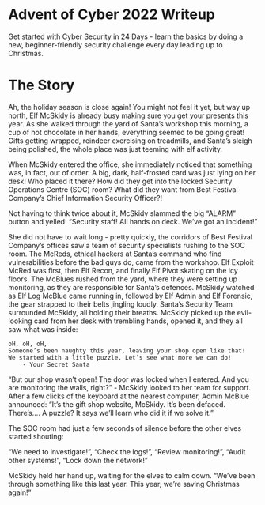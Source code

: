 # Advent of Cyber 2022 Writeup
Get started with Cyber Security in 24 Days - learn the basics by doing a new, beginner-friendly security challenge every day leading up to Christmas.

# The Story
Ah, the holiday season is close again! You might not feel it yet, but way up north, Elf McSkidy is already busy making sure you get your presents this year. As she walked through the yard of Santa’s workshop this morning, a cup of hot chocolate in her hands, everything seemed to be going great! Gifts getting wrapped, reindeer exercising on treadmills, and Santa’s sleigh being polished, the whole place was just teeming with elf activity.

When McSkidy entered the office, she immediately noticed that something was, in fact, out of order. A big, dark, half-frosted card was just lying on her desk! Who placed it there? How did they get into the locked Security Operations Centre (SOC) room? What did they want from Best Festival Company’s Chief Information Security Officer?!

Not having to think twice about it, McSkidy slammed the big “ALARM” button and yelled: “Security staff! All hands on deck. We’ve got an incident!”

She did not have to wait long - pretty quickly, the corridors of Best Festival Company’s offices saw a team of security specialists rushing to the SOC room. The McReds, ethical hackers at Santa’s command who find vulnerabilities before the bad guys do, came from the workshop. Elf Exploit McRed was first, then Elf Recon, and finally Elf Pivot skating on the icy floors. The McBlues rushed from the yard, where they were setting up monitoring, as they are responsible for Santa’s defences. McSkidy watched as Elf Log McBlue came running in, followed by Elf Admin and Elf Forensic, the gear strapped to their belts jingling loudly. Santa’s Security Team surrounded McSkidy, all holding their breaths. McSkidy picked up the evil-looking card from her desk with trembling hands, opened it, and they all saw what was inside:

    oH, oH, oH,
    Someone’s been naughty this year, leaving your shop open like that!
    We started with a little puzzle. Let’s see what more we can do!
        - Your Secret Santa
“But our shop wasn’t open! The door was locked when I entered. And you are monitoring the walls, right?” - McSkidy looked to her team for support. After a few clicks of the keyboard at the nearest computer, Admin McBlue announced: “It’s the gift shop website, McSkidy. It’s been defaced. There’s…. A puzzle? It says we’ll learn who did it if we solve it.”

The SOC room had just a few seconds of silence before the other elves started shouting:

“We need to investigate!”, “Check the logs!”, “Review monitoring!”, “Audit other systems!”, “Lock down the network!”

McSkidy held her hand up, waiting for the elves to calm down. “We’ve been through something like this last year. This year, we’re saving Christmas again!”
